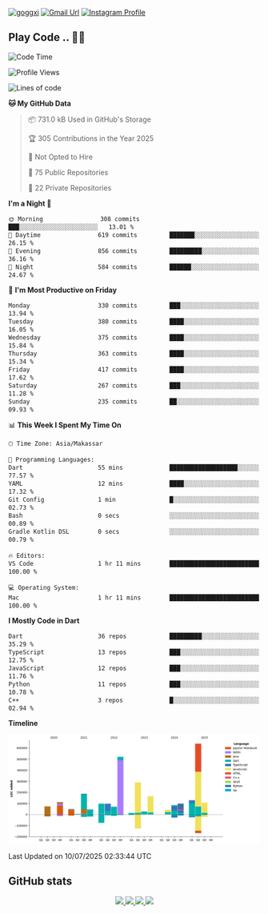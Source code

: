 [![goggxi](https://img.shields.io/badge/Portofolio-Goggxi-orange)](https://goggxi.github.io)
[![Gmail Url](https://img.shields.io/twitter/url?label=Goggxi@gmail.com&logo=gmail&style=social&url=http%3A%2F%2Fmailto%3Acontact.Goggxi@gmail.com)](mailto:Goggxi@gmail.com) [![Instagram Profile](https://img.shields.io/twitter/url?label=moh_rifkan&logo=instagram&style=social&url=https://www.instagram.com/moh_rifkan/)](https://www.instagram.com/moh_rifkan/)

## Play Code .. 💬🚀

<!-- [![Moh Rifkan GitHub stats](https://github-readme-stats.vercel.app/api?username=goggxi&count_private=true&show_icons=true&theme=dracula&custom_title=Goggxi%20Statistic%20🚀)](https://github.com/goggxi/goggxi)

[![Top Langs](https://github-readme-stats.vercel.app/api/top-langs/?username=goggxi&langs_count=8&layout=compact&show_icons=true&theme=dracula)](https://github.com/goggxi/goggxi) -->

<!--START_SECTION:waka-->
![Code Time](http://img.shields.io/badge/Code%20Time-4%2C370%20hrs%2028%20mins-blue)

![Profile Views](http://img.shields.io/badge/Profile%20Views-0-blue)

![Lines of code](https://img.shields.io/badge/From%20Hello%20World%20I%27ve%20Written-2.8%20million%20lines%20of%20code-blue)

**🐱 My GitHub Data** 

> 📦 731.0 kB Used in GitHub's Storage 
 > 
> 🏆 305 Contributions in the Year 2025
 > 
> 🚫 Not Opted to Hire
 > 
> 📜 75 Public Repositories 
 > 
> 🔑 22 Private Repositories 
 > 
**I'm a Night 🦉** 

```text
🌞 Morning                308 commits         ███░░░░░░░░░░░░░░░░░░░░░░   13.01 % 
🌆 Daytime                619 commits         ███████░░░░░░░░░░░░░░░░░░   26.15 % 
🌃 Evening                856 commits         █████████░░░░░░░░░░░░░░░░   36.16 % 
🌙 Night                  584 commits         ██████░░░░░░░░░░░░░░░░░░░   24.67 % 
```
📅 **I'm Most Productive on Friday** 

```text
Monday                   330 commits         ███░░░░░░░░░░░░░░░░░░░░░░   13.94 % 
Tuesday                  380 commits         ████░░░░░░░░░░░░░░░░░░░░░   16.05 % 
Wednesday                375 commits         ████░░░░░░░░░░░░░░░░░░░░░   15.84 % 
Thursday                 363 commits         ████░░░░░░░░░░░░░░░░░░░░░   15.34 % 
Friday                   417 commits         ████░░░░░░░░░░░░░░░░░░░░░   17.62 % 
Saturday                 267 commits         ███░░░░░░░░░░░░░░░░░░░░░░   11.28 % 
Sunday                   235 commits         ██░░░░░░░░░░░░░░░░░░░░░░░   09.93 % 
```


📊 **This Week I Spent My Time On** 

```text
🕑︎ Time Zone: Asia/Makassar

💬 Programming Languages: 
Dart                     55 mins             ███████████████████░░░░░░   77.57 % 
YAML                     12 mins             ████░░░░░░░░░░░░░░░░░░░░░   17.32 % 
Git Config               1 min               █░░░░░░░░░░░░░░░░░░░░░░░░   02.73 % 
Bash                     0 secs              ░░░░░░░░░░░░░░░░░░░░░░░░░   00.89 % 
Gradle Kotlin DSL        0 secs              ░░░░░░░░░░░░░░░░░░░░░░░░░   00.79 % 

🔥 Editors: 
VS Code                  1 hr 11 mins        █████████████████████████   100.00 % 

💻 Operating System: 
Mac                      1 hr 11 mins        █████████████████████████   100.00 % 
```

**I Mostly Code in Dart** 

```text
Dart                     36 repos            █████████░░░░░░░░░░░░░░░░   35.29 % 
TypeScript               13 repos            ███░░░░░░░░░░░░░░░░░░░░░░   12.75 % 
JavaScript               12 repos            ███░░░░░░░░░░░░░░░░░░░░░░   11.76 % 
Python                   11 repos            ███░░░░░░░░░░░░░░░░░░░░░░   10.78 % 
C++                      3 repos             █░░░░░░░░░░░░░░░░░░░░░░░░   02.94 % 
```



**Timeline**

![Lines of Code chart](https://raw.githubusercontent.com/Goggxi/Goggxi/main/assets/bar_graph.png)


 Last Updated on 10/07/2025 02:33:44 UTC
<!--END_SECTION:waka-->

## GitHub stats

<p align="center">
  <a href="https://github.com/goggxi">
    <img src="http://github-profile-summary-cards.vercel.app/api/cards/profile-details?username=goggxi&theme=transparent" />
  </a>
  <a href="https://github.com/goggxi">
    <img src="https://github-readme-streak-stats.herokuapp.com/?user=goggxi&hide_border=true&card_width=338&theme=transparent" />
  </a>
  <a href="https://github.com/goggxi">
    <img src="http://github-profile-summary-cards.vercel.app/api/cards/stats?username=goggxi&theme=transparent" />
  </a>
  <a href="https://github.com/goggxi">
    <img src="https://github-readme-stats.vercel.app/api/top-langs/?username=goggxi&langs_count=10&exclude_repo=&hide=c,makefile,html,css,sass,nix,nunjucks,tsql,dockerfile,shell&card_width=699&hide_border=true&theme=transparent" />
  </a>
  <!-- <br/>
  <a href="https://github.com/goggxi">
    <img src="https://komarev.com/ghpvc/?username=goggxi&color=blue&style=flat" />
  </a> -->
</p>
